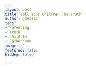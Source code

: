 ```yaml
---
layout: post
title: Tell Your Children The Truth
author: gheslop
tags:
- Parenting
- Truth
- Children
- Fatherhood
image: ''
featured: false
hidden: false

---
```

